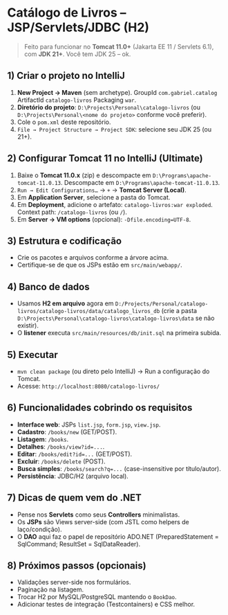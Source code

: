 ﻿# Catálogo de Livros – JSP/Servlets/JDBC (H2)

> Feito para funcionar no **Tomcat 11.0+** (Jakarta EE 11 / Servlets 6.1), com **JDK 21+**. Você tem JDK 25 – ok.

## 1) Criar o projeto no IntelliJ
1. **New Project → Maven** (sem archetype). GroupId `com.gabriel.catalog` ArtifactId `catalogo-livros` Packaging `war`.
2. **Diretório do projeto**: `D:\Projects\Personal\catalogo-livros` (ou `D:\Projects\Personal\<nome do projeto>` conforme você preferir).
3. Cole o `pom.xml` deste repositório.
4. `File → Project Structure → Project SDK`: selecione seu JDK 25 (ou 21+).

## 2) Configurar Tomcat 11 no IntelliJ (Ultimate)
1. Baixe o **Tomcat 11.0.x** (zip) e descompacte em `D:\Programs\apache-tomcat-11.0.13`. Descompacte em `D:\Programs\apache-tomcat-11.0.13`.
2. `Run → Edit Configurations…` → `+` → **Tomcat Server (Local)**.
3. Em **Application Server**, selecione a pasta do Tomcat.
4. Em **Deployment**, adicione o artefato: `catalogo-livros:war exploded`. Context path: `/catalogo-livros` (ou `/`).
5. Em **Server → VM options** (opcional): `-Dfile.encoding=UTF-8`.

## 3) Estrutura e codificação
- Crie os pacotes e arquivos conforme a árvore acima.
- Certifique-se de que os JSPs estão em `src/main/webapp/`.

## 4) Banco de dados
- Usamos **H2 em arquivo** agora em `D:/Projects/Personal/catalogo-livros/catalogo-livros/data/catalogo_livros_db` (crie a pasta `D:\Projects\Personal\catalogo-livros\catalogo-livros\data` se não existir).
- O **listener** executa `src/main/resources/db/init.sql` na primeira subida.

## 5) Executar
- `mvn clean package` (ou direto pelo IntelliJ) → Run a configuração do Tomcat.
- Acesse: `http://localhost:8080/catalogo-livros/`

## 6) Funcionalidades cobrindo os requisitos
- **Interface web**: JSPs `list.jsp`, `form.jsp`, `view.jsp`.
- **Cadastro**: `/books/new` (GET/POST).
- **Listagem**: `/books`.
- **Detalhes**: `/books/view?id=...`.
- **Editar**: `/books/edit?id=...` (GET/POST).
- **Excluir**: `/books/delete` (POST).
- **Busca simples**: `/books/search?q=...` (case-insensitive por título/autor).
- **Persistência**: JDBC/H2 (arquivo local).

## 7) Dicas de quem vem do .NET
- Pense nos **Servlets** como seus **Controllers** minimalistas.
- Os **JSPs** são Views server-side (com JSTL como helpers de laço/condição).
- O **DAO** aqui faz o papel de repositório ADO.NET (PreparedStatement = SqlCommand; ResultSet = SqlDataReader).

## 8) Próximos passos (opcionais)
- Validações server-side nos formulários.
- Paginação na listagem.
- Trocar H2 por MySQL/PostgreSQL mantendo o `BookDao`.
- Adicionar testes de integração (Testcontainers) e CSS melhor.